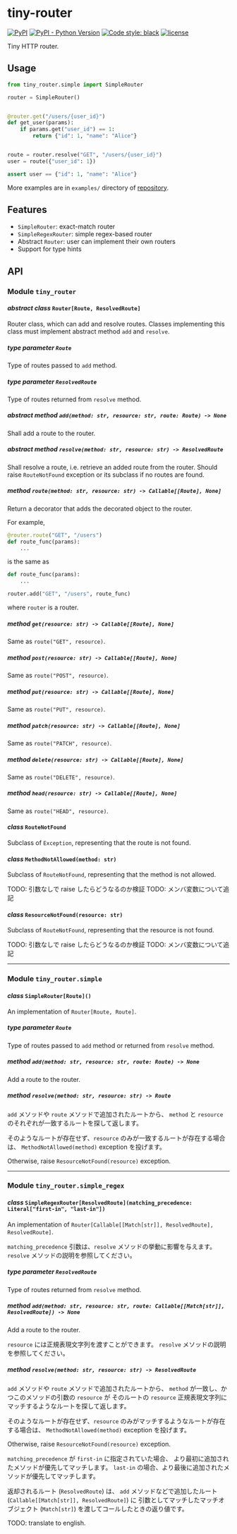 # tiny-router

[![PyPI](https://img.shields.io/pypi/v/tiny-router)](https://pypi.org/project/tiny-router/)
[![PyPI - Python Version](https://img.shields.io/pypi/pyversions/tiny-router)](https://pypi.org/project/tiny-router/)
[![Code style: black](https://img.shields.io/badge/code%20style-black-000000.svg)](https://github.com/psf/black)
[![license](https://img.shields.io/github/license/nekonoshiri/tiny-router)](https://github.com/nekonoshiri/tiny-router/blob/main/LICENSE)

Tiny HTTP router.

## Usage

```Python
from tiny_router.simple import SimpleRouter

router = SimpleRouter()


@router.get("/users/{user_id}")
def get_user(params):
    if params.get("user_id") == 1:
        return {"id": 1, "name": "Alice"}


route = router.resolve("GET", "/users/{user_id}")
user = route({"user_id": 1})

assert user == {"id": 1, "name": "Alice"}
```

More examples are in `examples/` directory of
[repository](https://github.com/nekonoshiri/tiny-router).

## Features

- `SimpleRouter`: exact-match router
- `SimpleRegexRouter`: simple regex-based router
- Abstract `Router`: user can implement their own routers
- Support for type hints

## API

### Module `tiny_router`

#### *abstract class* `Router[Route, ResolvedRoute]`

Router class, which can add and resolve routes.
Classes implementing this class must implement abstract method `add` and `resolve`.

##### *type parameter* `Route`

Type of routes passed to `add` method.

##### *type parameter* `ResolvedRoute`

Type of routes returned from `resolve` method.

##### *abstract method* `add(method: str, resource: str, route: Route) -> None`

Shall add a route to the router.

##### *abstract method* `resolve(method: str, resource: str) -> ResolvedRoute`

Shall resolve a route, i.e. retrieve an added route from the router.
Should raise `RouteNotFound` exception or its subclass if no routes are found.

##### *method* `route(method: str, resource: str) -> Callable[[Route], None]`

Return a decorator that adds the decorated object to the router.

For example,

```Python
@router.route("GET", "/users")
def route_func(params):
    ...
```

is the same as

```Python
def route_func(params):
    ...

router.add("GET", "/users", route_func)
```

where `router` is a router.

##### *method* `get(resource: str) -> Callable[[Route], None]`

Same as `route("GET", resource)`.

##### *method* `post(resource: str) -> Callable[[Route], None]`

Same as `route("POST", resource)`.

##### *method* `put(resource: str) -> Callable[[Route], None]`

Same as `route("PUT", resource)`.

##### *method* `patch(resource: str) -> Callable[[Route], None]`

Same as `route("PATCH", resource)`.

##### *method* `delete(resource: str) -> Callable[[Route], None]`

Same as `route("DELETE", resource)`.

##### *method* `head(resource: str) -> Callable[[Route], None]`

Same as `route("HEAD", resource)`.

#### *class* `RouteNotFound`

Subclass of `Exception`, representing that the route is not found.

#### *class* `MethodNotAllowed(method: str)`

Subclass of `RouteNotFound`, representing that the method is not allowed.

TODO: 引数なしで raise したらどうなるのか検証
TODO: メンバ変数について追記

#### *class* `ResourceNotFound(resource: str)`

Subclass of `RouteNotFound`, representing that the resource is not found.

TODO: 引数なしで raise したらどうなるのか検証
TODO: メンバ変数について追記

---

### Module `tiny_router.simple`

#### *class* `SimpleRouter[Route]()`

An implementation of `Router[Route, Route]`.

##### *type parameter* `Route`

Type of routes passed to `add` method or returned from `resolve` method.

##### *method* `add(method: str, resource: str, route: Route) -> None`

Add a route to the router.

##### *method* `resolve(method: str, resource: str) -> Route`

`add` メソッドや `route` メソッドで追加されたルートから、
`method` と `resource` のそれぞれが一致するルートを探して返します。

そのようなルートが存在せず、`resource` のみが一致するルートが存在する場合は、
`MethodNotAllowed(method)` exception を投げます。

Otherwise, raise `ResourceNotFound(resource)` exception.

---

### Module `tiny_router.simple_regex`

#### *class* `SimpleRegexRouter[ResolvedRoute](matching_precedence: Literal["first-in", "last-in"])`

An implementation of `Router[Callable[[Match[str]], ResolvedRoute], ResolvedRoute]`.

`matching_precedence` 引数は、`resolve` メソッドの挙動に影響を与えます。
`resolve` メソッドの説明を参照してください。

##### *type parameter* `ResolvedRoute`

Type of routes returned from `resolve` method.

##### *method* `add(method: str, resource: str, route: Callable[[Match[str]], ResolvedRoute]) -> None`

Add a route to the router.

`resource` には正規表現文字列を渡すことができます。
`resolve` メソッドの説明を参照してください。

##### *method* `resolve(method: str, resource: str) -> ResolvedRoute`

`add` メソッドや `route` メソッドで追加されたルートから、
`method` が一致し、かつこのメソッドの引数の `resource` が
そのルートの `resource` 正規表現文字列にマッチするようなルートを探して返します。

そのようなルートが存在せず、`resource` のみがマッチするようなルートが存在する場合は、
`MethodNotAllowed(method)` exception を投げます。

Otherwise, raise `ResourceNotFound(resource)` exception.

`matching_precedence` が `first-in` に指定されていた場合、
より最初に追加されたメソッドが優先してマッチします。
`last-in` の場合、より最後に追加されたメソッドが優先してマッチします。

返却されるルート (`ResolvedRoute`) は、
`add` メソッドなどで追加したルート (`Callable[[Match[str]], ResolvedRoute]`) に
引数としてマッチしたマッチオブジェクト (`Match[str]`) を渡してコールしたときの返り値です。

TODO: translate to english.
